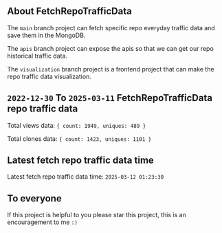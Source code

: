 ## About FetchRepoTrafficData

The `main` branch project can fetch specific repo everyday traffic data and save them in the MongoDB.

The `apis` branch project can expose the apis so that we can get our repo historical traffic data.

The `visualization` branch project is a frontend project that can make the repo traffic data visualization.

## `2022-12-30` To `2025-03-11` FetchRepoTrafficData repo traffic data

Total views data: `{ count: 1949, uniques: 489 }`

Total clones data: `{ count: 1423, uniques: 1101 }`

## Latest fetch repo traffic data time

Latest fetch repo traffic data time: `2025-03-12 01:23:30`

## To everyone

If this project is helpful to you please star this project, this is an encouragement to me `:)`



